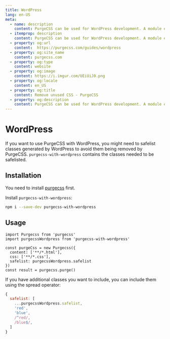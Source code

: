 ```yaml
---
title: WordPress
lang: en-US
meta:
  - name: description
    content: PurgeCSS can be used for WordPress development. A module exists to ease the process and provide common safelist items.
  - itemprop: description
    content: PurgeCSS can be used for WordPress development. A module exists to ease the process and provide common safelist items.
  - property: og:url
    content:  https://purgecss.com/guides/wordpress
  - property: og:site_name
    content: purgecss.com
  - property: og:type
    content: website
  - property: og:image
    content: https://i.imgur.com/UEiUiJ0.png
  - property: og:locale
    content: en_US
  - property: og:title
    content: Remove unused CSS - PurgeCSS
  - property: og:description
    content: PurgeCSS can be used for WordPress development. A module exists to ease the process and provide common safelist items.
---
```


# WordPress

If you want to use PurgeCSS with WordPress, you might need to safelist classes generated by WordPress to avoid them being removed by PurgeCSS. `purgecss-with-wordpress` contains the classes needed to be safelisted.

## Installation

You need to install [purgecss](https://github.com/FullHuman/purgecss) first.

Install `purgecss-with-wordpress`:
```sh
npm i --save-dev purgecss-with-wordpress
```

## Usage

```js{2,7,8}
import Purgecss from 'purgecss'
import purgecssWordpress from 'purgecss-with-wordpress'

const purgeCss = new Purgecss({
  content: ['**/*.html'],
  css: ['**/*.css'],
  safelist: purgecssWordpress.safelist
})
const result = purgecss.purge()
```

If you have additional classes you want to include, you can include them using the spread operator:

```js
{
  safelist: [
    ...purgecssWordpress.safelist,
    'red',
    'blue',
    /^red/,
    /blue$/,
  ]
}
```

